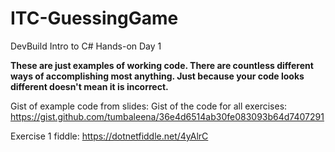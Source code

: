 # ITC-GuessingGame
DevBuild Intro to C# Hands-on Day 1

**These are just examples of working code.  There are countless different ways of accomplishing most anything.  Just because your code looks different doesn't mean it is incorrect.**

Gist of example code from slides: 
Gist of the code for all exercises: https://gist.github.com/tumbaleena/36e4d6514ab30fe083093b64d7407291

Exercise 1 fiddle: https://dotnetfiddle.net/4yAlrC
